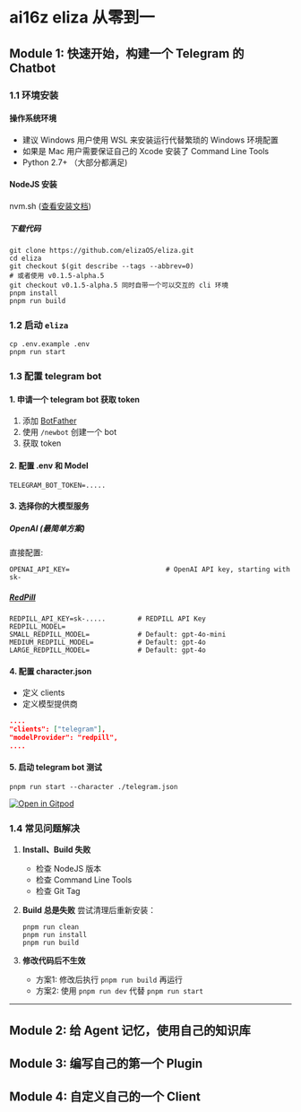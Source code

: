 # ai16z eliza 从零到一

## Module 1: 快速开始，构建一个 Telegram 的 Chatbot

### 1.1 环境安装

#### 操作系统环境

- 建议 Windows 用户使用 WSL 来安装运行代替繁琐的 Windows 环境配置
- 如果是 Mac 用户需要保证自己的 Xcode 安装了 Command Line Tools
- Python 2.7+ （大部分都满足)

#### NodeJS 安装

nvm.sh ([查看安装文档](https://github.com/nvm-sh/nvm/blob/master/README.md#install--update-script))

##### 下载代码

```shell
git clone https://github.com/elizaOS/eliza.git
cd eliza
git checkout $(git describe --tags --abbrev=0) 
# 或者使用 v0.1.5-alpha.5
git checkout v0.1.5-alpha.5 同时自带一个可以交互的 cli 环境
pnpm install 
pnpm run build 
```

### 1.2 启动 `eliza`

```shell
cp .env.example .env
pnpm run start
```

### 1.3 配置 telegram bot

#### 1. 申请一个 telegram bot 获取 token

1. 添加 [BotFather](https://t.me/botfather)
2. 使用 `/newbot` 创建一个 bot
3. 获取 token

#### 2. 配置 .env 和 Model

```shell
TELEGRAM_BOT_TOKEN=.....
```

#### 3. 选择你的大模型服务

##### OpenAI (最简单方案)

直接配置:
```shell
OPENAI_API_KEY=                        # OpenAI API key, starting with sk-
```

##### [RedPill](https://redpill.ai/)

```shell
REDPILL_API_KEY=sk-.....        # REDPILL API Key
REDPILL_MODEL=
SMALL_REDPILL_MODEL=            # Default: gpt-4o-mini
MEDIUM_REDPILL_MODEL=           # Default: gpt-4o
LARGE_REDPILL_MODEL=            # Default: gpt-4o
```

#### 4. 配置 character.json

- 定义 clients
- 定义模型提供商

```json
....
"clients": ["telegram"],
"modelProvider": "redpill",
....
```

#### 5. 启动 telegram bot 测试

```shell
pnpm run start --character ./telegram.json
```

[![Open in Gitpod](https://gitpod.io/button/open-in-gitpod.svg)](https://gitpod.io/#https://github.com/elizaos/eliza/tree/main)

### 1.4 常见问题解决

1. **Install、Build 失败**
   - 检查 NodeJS 版本
   - 检查 Command Line Tools
   - 检查 Git Tag

2. **Build 总是失败**
   尝试清理后重新安装：
   ```shell
   pnpm run clean 
   pnpm run install 
   pnpm run build 
   ```

3. **修改代码后不生效**
   - 方案1: 修改后执行 `pnpm run build` 再运行
   - 方案2: 使用 `pnpm run dev` 代替 `pnpm run start`

---

## Module 2: 给 Agent 记忆，使用自己的知识库

## Module 3: 编写自己的第一个 Plugin

## Module 4: 自定义自己的一个 Client
